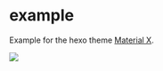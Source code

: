 # example
Example for the hexo theme [Material X](https://xaoxuu.com/wiki/material-x/).

![](https://img.vim-cn.com/52/a54815c02ce232f11f54b2c547c1337828833c.png)
